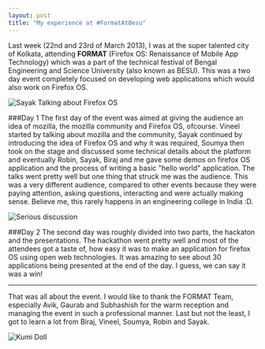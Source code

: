 ```yaml
---
layout: post
title: "My experience at #FormatAtBesu"
---
```


Last week (22nd and 23rd of March 2013), I was at the super talented city of Kolkata, attending **FORMAT** (Firefox OS: Renaissance of Mobile App Technology) which was a part of the technical festival of Bengal Engineering and Science University (also known as BESU). This was a two day event completely focused on developing web applications which would also work on Firefox OS.

![Sayak Talking about Firefox OS](http://img689.imageshack.us/img689/8202/format3.jpg)

###Day 1 
The first day of the event was aimed at giving the audience an idea of mozilla, the mozilla community and Firefox OS, ofcourse. Vineel started by talking about mozilla and the community, Sayak continued by introducing the idea of Firefox OS and why it was required, Soumya then took on the stage and discussed some technical details about the platform and eventually Robin, Sayak, Biraj and me gave some demos on firefox OS application and the process of writing a basic "hello world" application. The talks went pretty well but one thing that struck me was the audience. This was a very different audience, compared to other events because they were paying attention, asking questions, interacting and were actually making sense. Believe me, this rarely happens in an engineering college in India :D. 

![Serious discussion](http://img407.imageshack.us/img407/2742/format2.jpg)

###Day 2
The second day was roughly divided into two parts, the hackaton and the presentations. The hackathon went pretty well and most of the attendees got a taste of, how easy it was to make an application for firefox OS using open web technologies. It was amazing to see about 30 applications being presented at the end of the day. I guess, we can say it was a win!

---

That was all about the event. I would like to thank the FORMAT Team, especially Avik, Gaurab and Subhashish for the warm reception and managing the event in such a professional manner. Last but not the least, I got to learn a lot from Biraj, Vineel, Soumya, Robin and Sayak.

![Kumi Doll](http://img248.imageshack.us/img248/4129/format4.jpg)

